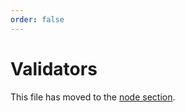 ```yaml
---
order: false
---
```


# Validators

This file has moved to the [node section](../nodes/validators.md).

